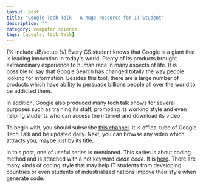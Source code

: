 ```yaml
---
layout: post
title: "Google Tech Talk - A huge resource for IT Student"
description: ""
category: computer science
tags: [google, teck talk]
---
```

{% include JB/setup %}
Every CS student knows that Google is a giant that is leading innovation in today's world. Plenty of its products brought extraordinary experience to human race in many aspects of life. It is possible to say that Google Search has changed totally the way people looking for information. Besides this tool, there are a large number of products which have ability to persuade billions people all over the world to be addicted them.

In addition, Google also produced many tech talk shows for several purposes such as training its staff, promoting its working style and even helping students who can access the internet and download its video. 

To begin with, you should subscribe [this channel](http://www.youtube.com/user/GoogleTechTalks?feature=watch). It is offical tube of Google Tech Talk and be updated daily. Next, you can browse any video which attracts you, maybe just by its title. 

In this post, one of useful series is mentioned. This series is about coding method and is attached with a hot keyword _clean code_. It is [here](http://www.youtube.com/watch?feature=player_embedded&v=4F72VULWFvc). There are many kinds of coding style that may help IT students from developing countries or even students of industrialized nations impove their style when generate code.
